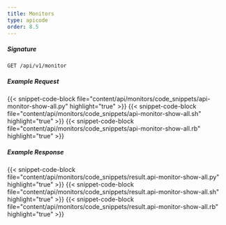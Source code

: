 ```yaml
---
title: Monitors
type: apicode
order: 8.5
---
```


##### Signature
`GET /api/v1/monitor`
##### Example Request
{{< snippet-code-block file="content/api/monitors/code_snippets/api-monitor-show-all.py" highlight="true" >}}
{{< snippet-code-block file="content/api/monitors/code_snippets/api-monitor-show-all.sh" highlight="true" >}}
{{< snippet-code-block file="content/api/monitors/code_snippets/api-monitor-show-all.rb" highlight="true" >}}
##### Example Response
{{< snippet-code-block file="content/api/monitors/code_snippets/result.api-monitor-show-all.py" highlight="true" >}}
{{< snippet-code-block file="content/api/monitors/code_snippets/result.api-monitor-show-all.sh" highlight="true" >}}
{{< snippet-code-block file="content/api/monitors/code_snippets/result.api-monitor-show-all.rb" highlight="true" >}}